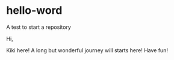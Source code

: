# hello-word
A test to start a repository

Hi, 

Kiki here! A long but wonderful journey will starts here! 
Have fun! 
